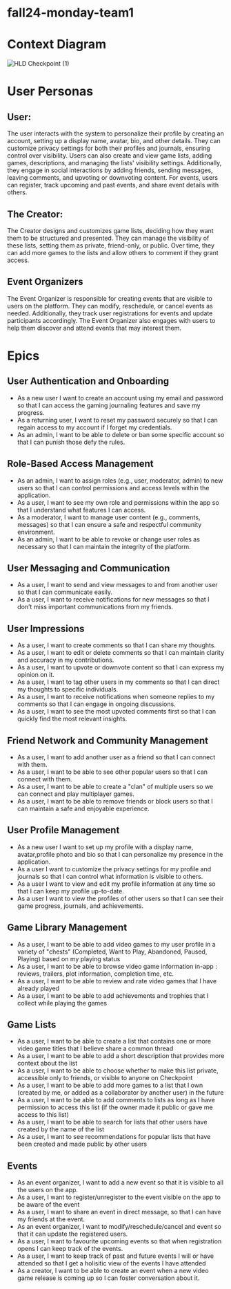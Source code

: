 # fall24-monday-team1

# Context Diagram

![HLD Checkpoint (1)](https://github.com/user-attachments/assets/fc4014b6-9c3b-40e2-aad9-72804b75bd86)



# User Personas

## User:

The user interacts with the system to personalize their profile by creating an account, setting up a display name, avatar, bio, and other details. They can customize privacy settings for both their profiles and journals, ensuring control over visibility. Users can also create and view game lists, adding games, descriptions, and managing the lists' visibility settings. Additionally, they engage in social interactions by adding friends, sending messages, leaving comments, and upvoting or downvoting content. For events, users can register, track upcoming and past events, and share event details with others.

## The Creator:

The Creator designs and customizes game lists, deciding how they want them to be structured and presented. They can manage the visibility of these lists, setting them as private, friend-only, or public. Over time, they can add more games to the lists and allow others to comment if they grant access.

## Event Organizers

The Event Organizer is responsible for creating events that are visible to users on the platform. They can modify, reschedule, or cancel events as needed. Additionally, they track user registrations for events and update participants accordingly. The Event Organizer also engages with users to help them discover and attend events that may interest them.

# Epics

## User Authentication and Onboarding
- As a new user I want to create an account using my email and password so that I can access the gaming journaling features and save my progress.
- As a returning user, I want to reset my password securely so that I can regain access to my account if I forget my credentials.
- As an admin, I want to be able to delete or ban some specific account so that I can punish those defy the rules.

## Role-Based Access Management
- As an admin, I want to assign roles (e.g., user, moderator, admin) to new users so that I can control permissions and access levels within the application.
- As a user, I want to see my own role and permissions within the app so that I understand what features I can access.
- As a moderator, I want to manage user content (e.g., comments, messages) so that I can ensure a safe and respectful community environment.
- As an admin, I want to be able to revoke or change user roles as necessary so that I can maintain the integrity of the platform.

## User Messaging and Communication

- As a user, I want to send and view messages to and from another user so that I can communicate easily.
- As a user, I want to receive notifications for new messages so that I don’t miss important communications from my friends.

## User Impressions

- As a user, I want to create comments so that I can share my thoughts.
- As a user, I want to edit or delete comments so that I can maintain clarity and accuracy in my contributions.
- As a user, I want to upvote or downvote content so that I can express my opinion on it.
- As a user, I want to tag other users in my comments so that I can direct my thoughts to specific individuals.
- As a user, I want to receive notifications when someone replies to my comments so that I can engage in ongoing discussions.
- As a user, I want to see the most upvoted comments first so that I can quickly find the most relevant insights.

## Friend Network and Community Management

- As a user, I want to add another user as a friend so that I can connect with them.
- As a user, I want to be able to see other popular users so that I can connect with them.
- As a user, I want to be able to create a "clan" of multiple users so we can connect and play multiplayer games.
- As a user, I want to be able to remove friends or block users so that I can maintain a safe and enjoyable experience.

## User Profile Management
- As a new user I want to set up my profile with a display name, avatar,profile photo and bio so that I can personalize my presence in the application.
- As a user I want to customize the privacy settings for my profile and journals so that I can control what information is visible to others.
- As a user I want to view and edit my profile information at any time so that I can keep my profile up-to-date.
- As a user I want to view the profiles of other users so that I can see their game progress, journals, and achievements.

## Game Library Management
- As a user, I want to be able to add video games to my user profile in a variety of "chests" (Completed, Want to Play, Abandoned, Paused, Playing) based on my playing status
- As a user, I want to be able to browse video game information in-app : reviews, trailers, plot information, completion time, etc.
- As a user, I want to be able to review and rate video games that I have already played
- As a user, I want to be able to add achievements and trophies that I collect while playing the games


## Game Lists

- As a user, I want to be able to create a list that contains one or more video game titles that I believe share a common thread
- As a user, I want to be able to add a short description that provides more context about the list
- As a user, I want to be able to choose whether to make this list private, accessible only to friends, or visible to anyone on Checkpoint
- As a user, I want to be able to add more games to a list that I own (created by me, or added as a collaborator by another user) in the future
- As a user, I want to be able to add comments to lists as long as I have permission to access this list (if the owner made it public or gave me access to this list)
- As a user, I want to be able to search for lists that other users have created by the name of the list
- As a user, I want to see recommendations for popular lists that have been created and made public by other users



## Events

- As an event organizer, I want to add a new event so that it is visible to all the users on the app.
- As a user, I want to register/unregister to the event visible on the app to be aware of the event
- As a user, I want to share an event in direct message, so that I can have my friends at the event.
- As an event organizer, I want to modify/reschedule/cancel and event so that it can update the registered users.
- As a user, I want to favourite upcoming events so that when registration opens I can keep track of the events.
- As a user, I want to keep track of past and future events I will or have attended so that I get a holisitic view of the events I have attended
- As a creator, I want to be able to create an event when a new video game release is coming up so I can foster conversation about it.



